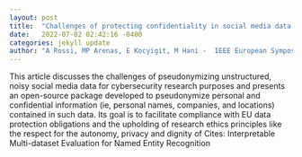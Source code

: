 ```yaml
---
layout: post
title:  "Challenges of protecting confidentiality in social media data and their ethical import"
date:   2022-07-02 02:42:16 -0400
categories: jekyll update
author: "A Rossi, MP Arenas, E Kocyigit, M Hani -  IEEE European Symposium on Security and , 2022"
---
```

This article discusses the challenges of pseudonymizing unstructured, noisy social media data for cybersecurity research purposes and presents an open-source package developed to pseudonymize personal and confidential information (ie, personal names, companies, and locations) contained in such data. Its goal is to facilitate compliance with EU data protection obligations and the upholding of research ethics principles like the respect for the autonomy, privacy and dignity of 
Cites: Interpretable Multi-dataset Evaluation for Named Entity Recognition